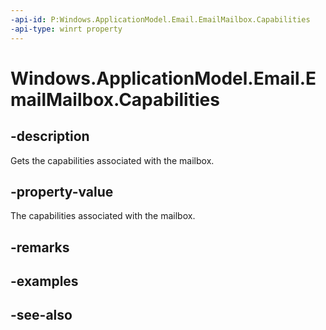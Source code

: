 ----api-id: P:Windows.ApplicationModel.Email.EmailMailbox.Capabilities
-api-type: winrt property
---<!-- Property syntaxpublic Windows.ApplicationModel.Email.EmailMailboxCapabilities Capabilities { get; }--># Windows.ApplicationModel.Email.EmailMailbox.Capabilities## -descriptionGets the capabilities associated with the mailbox.## -property-valueThe capabilities associated with the mailbox.## -remarks## -examples## -see-also